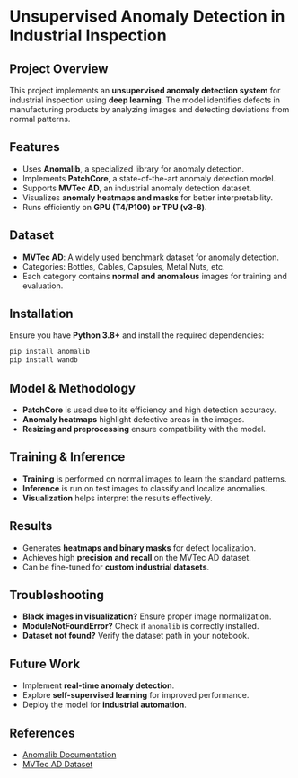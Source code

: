 # Unsupervised Anomaly Detection in Industrial Inspection

## Project Overview
This project implements an **unsupervised anomaly detection system** for industrial inspection using **deep learning**. The model identifies defects in manufacturing products by analyzing images and detecting deviations from normal patterns.

## Features
- Uses **Anomalib**, a specialized library for anomaly detection.
- Implements **PatchCore**, a state-of-the-art anomaly detection model.
- Supports **MVTec AD**, an industrial anomaly detection dataset.
- Visualizes **anomaly heatmaps and masks** for better interpretability.
- Runs efficiently on **GPU (T4/P100) or TPU (v3-8)**.

## Dataset
- **MVTec AD**: A widely used benchmark dataset for anomaly detection.
- Categories: Bottles, Cables, Capsules, Metal Nuts, etc.
- Each category contains **normal and anomalous** images for training and evaluation.

## Installation
Ensure you have **Python 3.8+** and install the required dependencies:
```bash
pip install anomalib
pip install wandb
```

## Model & Methodology
- **PatchCore** is used due to its efficiency and high detection accuracy.
- **Anomaly heatmaps** highlight defective areas in the images.
- **Resizing and preprocessing** ensure compatibility with the model.

## Training & Inference
- **Training** is performed on normal images to learn the standard patterns.
- **Inference** is run on test images to classify and localize anomalies.
- **Visualization** helps interpret the results effectively.

## Results
- Generates **heatmaps and binary masks** for defect localization.
- Achieves high **precision and recall** on the MVTec AD dataset.
- Can be fine-tuned for **custom industrial datasets**.

## Troubleshooting
- **Black images in visualization?** Ensure proper image normalization.
- **ModuleNotFoundError?** Check if `anomalib` is correctly installed.
- **Dataset not found?** Verify the dataset path in your notebook.

## Future Work
- Implement **real-time anomaly detection**.
- Explore **self-supervised learning** for improved performance.
- Deploy the model for **industrial automation**.

## References
- [Anomalib Documentation](https://openvinotoolkit.github.io/anomalib/)
- [MVTec AD Dataset](https://www.mvtec.com/company/research/datasets/mvtec-ad/)

